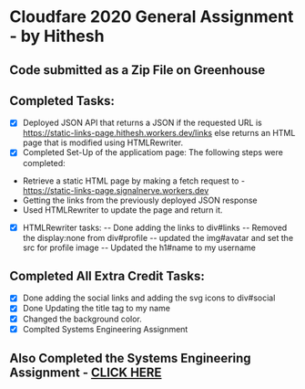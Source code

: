# Cloudfare 2020 General Assignment - by Hithesh

## Code submitted as a Zip File on Greenhouse

## Completed Tasks:
- [x] Deployed JSON API that returns a JSON if the requested URL is https://static-links-page.hithesh.workers.dev/links else returns an HTML page that is modified using HTMLRewriter.
- [x] Completed Set-Up of the applicatiom page: The following steps were completed:
-  Retrieve a static HTML page by making a fetch request to - https://static-links-page.signalnerve.workers.dev
-  Getting the links from the previously deployed JSON response
-  Used HTMLRewriter to update the page and return it.
- [x] HTMLRewriter tasks: 
-- Done adding the links to div#links
-- Removed the display:none from div#profile
-- updated the img#avatar and set the src for profile image
-- Updated the h1#name to my username

## Completed All Extra Credit Tasks:
- [x] Done adding the social links and adding the svg icons to div#social
- [x] Done Updating the title tag to my name
- [x] Changed the background color.
- [x] Complted Systems Engineering Assignment
## Also Completed the Systems Engineering Assignment - [CLICK HERE](https://github.com/hhhpv/cloudfare-2020-systems-assignment)
